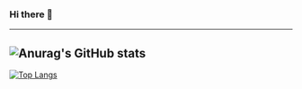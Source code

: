 ### Hi there 👋
---
![Anurag's GitHub stats](https://github-readme-stats.vercel.app/api?username=gelbling&show_icons=true&theme=dark&hide=contrib,issues,prs&rank_icon=github&include_all_commits=true)
---
[![Top Langs](https://github-readme-stats.vercel.app/api/top-langs/?username=gelbling)]()

<!--
**gelbling/gelbling** is a ✨ _special_ ✨ repository because its `README.md` (this file) appears on your GitHub profile.

Here are some ideas to get you started:

- 🔭 I’m currently working on ...
- 🌱 I’m currently learning ...
- 👯 I’m looking to collaborate on ...
- 🤔 I’m looking for help with ...
- 💬 Ask me about ...
- 📫 How to reach me: ...
- 😄 Pronouns: ...
- ⚡ Fun fact: ...
-->
